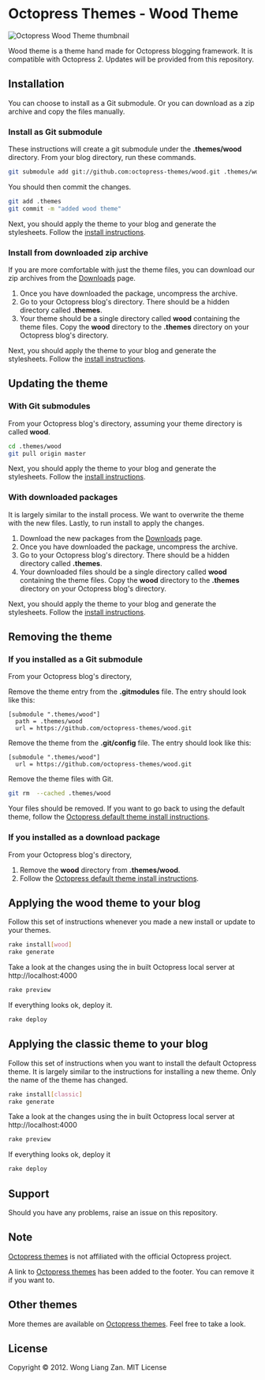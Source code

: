 # Octopress Themes - Wood Theme

![Octopress Wood Theme thumbnail](https://s3.amazonaws.com/static.liangzan.net/wood-thumbnail.png)

Wood theme is a theme hand made for Octopress blogging framework. It is compatible with Octopress 2. Updates will be provided from this repository.

## Installation

You can choose to install as a Git submodule. Or you can download as a zip archive and copy the files manually.

### Install as Git submodule

These instructions will create a git submodule under the __.themes/wood__ directory. From your blog directory, run these commands.

``` sh
git submodule add git://github.com:octopress-themes/wood.git .themes/wood
```

You should then commit the changes.

``` sh
git add .themes
git commit -m "added wood theme"
```

Next, you should apply the theme to your blog and generate the stylesheets. Follow the [install instructions](#applying-the-wood-theme-to-your-blog).

### Install from downloaded zip archive

If you are more comfortable with just the theme files, you can download our zip archives from the [Downloads](https://github.com/octopress-themes/wood/downloads) page.

1. Once you have downloaded the package, uncompress the archive.
2. Go to your Octopress blog's directory. There should be a hidden directory called __.themes__.
3. Your theme should be a single directory called __wood__ containing the theme files. Copy the __wood__ directory to the __.themes__ directory on your Octopress blog's directory.

Next, you should apply the theme to your blog and generate the stylesheets. Follow the [install instructions](#applying-the-wood-theme-to-your-blog).

## Updating the theme

### With Git submodules

From your Octopress blog's directory, assuming your theme directory is called __wood__.

``` sh
cd .themes/wood
git pull origin master
```

Next, you should apply the theme to your blog and generate the stylesheets. Follow the [install instructions](#applying-the-wood-theme-to-your-blog).

### With downloaded packages

It is largely similar to the install process. We want to overwrite the theme with the new files. Lastly, to run install to apply the changes.

1. Download the new packages from the [Downloads](https://github.com/octopress-themes/wood/downloads) page.
2. Once you have downloaded the package, uncompress the archive.
3. Go to your Octopress blog's directory. There should be a hidden directory called __.themes__.
4. Your downloaded files should be a single directory called __wood__ containing the theme files. Copy the __wood__ directory to the __.themes__ directory on your Octopress blog's directory.

Next, you should apply the theme to your blog and generate the stylesheets. Follow the [install instructions](#applying-the-wood-theme-to-your-blog).

## Removing the theme

### If you installed as a Git submodule

From your Octopress blog's directory,

Remove the theme entry from the __.gitmodules__ file. The entry should look like this:
```
[submodule ".themes/wood"]
  path = .themes/wood
  url = https://github.com/octopress-themes/wood.git
```

Remove the theme from the __.git/config__ file. The entry should look like this:
```
[submodule ".themes/wood"]
  url = https://github.com/octopress-themes/wood.git
```

Remove the theme files with Git.
``` sh
git rm  --cached .themes/wood
```

Your files should be removed. If you want to go back to using the default theme, follow the [Octopress default theme install instructions](#applying-the-wood-theme-to-your-blog).

### If you installed as a download package

From your Octopress blog's directory,

1. Remove the __wood__ directory from __.themes/wood__.
2. Follow the [Octopress default theme install instructions](#applying-the-woodtheme-to-your-blog).

## Applying the wood theme to your blog

Follow this set of instructions whenever you made a new install or update to your themes.

``` sh
rake install[wood]
rake generate
```

Take a look at the changes using the in built Octopress local server at http://localhost:4000

``` sh
rake preview
```

If everything looks ok, deploy it.

``` sh
rake deploy
```

## Applying the classic theme to your blog

Follow this set of instructions when you want to install the default Octopress theme. It is largely similar to the instructions for installing a new theme. Only the name of the theme has changed.

``` sh
rake install[classic]
rake generate
```

Take a look at the changes using the in built Octopress local server at http://localhost:4000

``` sh
rake preview
```

If everything looks ok, deploy it

``` sh
rake deploy
```

## Support

Should you have any problems, raise an issue on this repository.

## Note

[Octopress themes](http://octopressthemes.com) is not affiliated with the official Octopress project.

A link to [Octopress themes](http://octopressthemes.com) has been added to the footer. You can remove it if you want to.

## Other themes

More themes are available on [Octopress themes](http://octopressthemes.com). Feel free to take a look.

## License

Copyright &copy; 2012. Wong Liang Zan. MIT License
